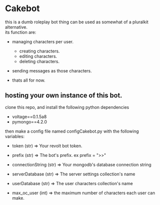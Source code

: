 # Cakebot

this is a dumb roleplay bot thing can be used as somewhat of a pluralkit alternative.\
its function are:
-   managing characters per user.
    -   creating characters.
    -   editing characters.
    -   deleting characters.

-   sending messages as those characters.
-   thats all for now.

##  hosting your own instance of this bot.

clone this repo, and install the following python dependencies
-   voltage==0.1.5a8
-   pymongo==4.2.0

then make a config file named configCakebot.py with the following variables:
-   token   (str) => Your revolt bot token.
-   prefix  (str) => The bot's prefix. ex prefix = ">>"

-   connectionString    (str) => Your mongodb's database connection string
-   serverDatabase      (str) => The server settings collection's name
-   userDatabase        (str) => The user characters collection's name

-   max_oc_user (int) => the maximum number of characters each user can make.